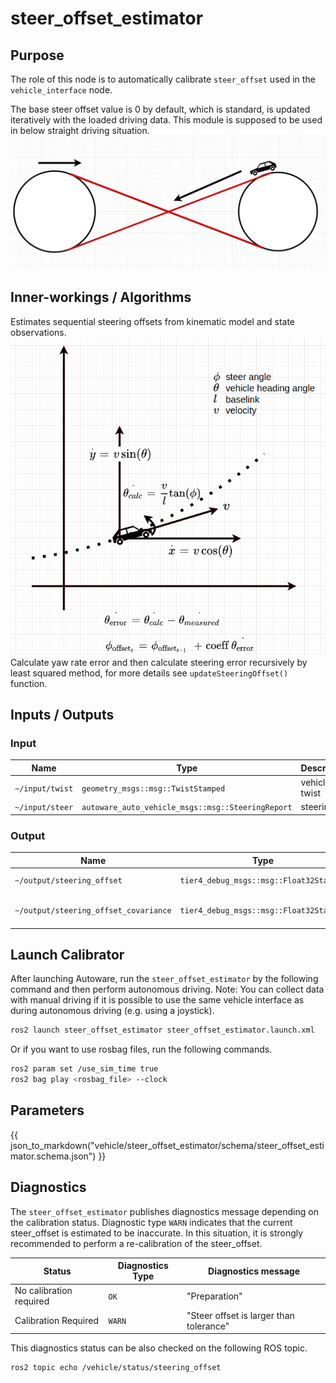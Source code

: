 # steer_offset_estimator

## Purpose

The role of this node is to automatically calibrate `steer_offset` used in the `vehicle_interface` node.

The base steer offset value is 0 by default, which is standard, is updated iteratively with the loaded driving data. This module is supposed to be used in below straight driving situation.
![image](./image/steer_offset.png)

## Inner-workings / Algorithms

Estimates sequential steering offsets from kinematic model and state observations.
![image2](./image/kinematic_constraints.png)
Calculate yaw rate error and then calculate steering error recursively by least squared method, for more details see `updateSteeringOffset()` function.

## Inputs / Outputs

### Input

| Name            | Type                                              | Description   |
| --------------- | ------------------------------------------------- | ------------- |
| `~/input/twist` | `geometry_msgs::msg::TwistStamped`                | vehicle twist |
| `~/input/steer` | `autoware_auto_vehicle_msgs::msg::SteeringReport` | steering      |

### Output

| Name                                  | Type                                    | Description                   |
| ------------------------------------- | --------------------------------------- | ----------------------------- |
| `~/output/steering_offset`            | `tier4_debug_msgs::msg::Float32Stamped` | steering offset               |
| `~/output/steering_offset_covariance` | `tier4_debug_msgs::msg::Float32Stamped` | covariance of steering offset |

## Launch Calibrator

After launching Autoware, run the `steer_offset_estimator` by the following command and then perform autonomous driving. Note: You can collect data with manual driving if it is possible to use the same vehicle interface as during autonomous driving (e.g. using a joystick).

```sh
ros2 launch steer_offset_estimator steer_offset_estimator.launch.xml
```

Or if you want to use rosbag files, run the following commands.

```sh
ros2 param set /use_sim_time true
ros2 bag play <rosbag_file> --clock
```

## Parameters

{{ json_to_markdown("vehicle/steer_offset_estimator/schema/steer_offset_estimator.schema.json") }}

## Diagnostics

The `steer_offset_estimator` publishes diagnostics message depending on the calibration status.
Diagnostic type `WARN` indicates that the current steer_offset is estimated to be inaccurate. In this situation, it is strongly recommended to perform a re-calibration of the steer_offset.

| Status                  | Diagnostics Type | Diagnostics message                     |
| ----------------------- | ---------------- | --------------------------------------- |
| No calibration required | `OK`             | "Preparation"                           |
| Calibration Required    | `WARN`           | "Steer offset is larger than tolerance" |

This diagnostics status can be also checked on the following ROS topic.

```sh
ros2 topic echo /vehicle/status/steering_offset
```
